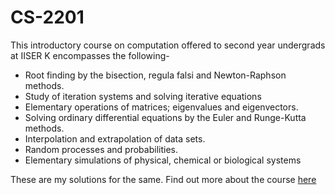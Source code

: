 # CS-2201
This introductory course on computation offered to second year undergrads at IISER K encompasses the following-
- Root finding by the bisection, regula falsi and Newton-Raphson methods. 
- Study of iteration systems and solving iterative equations 
- Elementary operations of matrices; eigenvalues and eigenvectors. 
- Solving ordinary differential equations by the Euler and Runge-Kutta methods. 
- Interpolation and extrapolation of data sets. 
- Random processes and probabilities. 
- Elementary simulations of physical, chemical or biological systems

These are my solutions for the same. Find out more about the course [here](https://www.iiserkol.ac.in/teaching-plan/course/2020/Spring/CS2201/)
